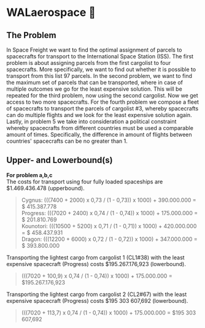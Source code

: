 # WALaerospace :rocket:

## The Problem
In Space Freight we want to find the optimal assignment of parcels to spacecrafts for transport to the International Space Station (ISS). The first problem is about assigning parcels from the first cargolist to four spacecrafts. More specifically, we want to find out whether it is possible to transport from this list 97 parcels. In the second problem, we want to find the maximum set of parcels that can be transported, where in case of multiple outcomes we go for the least expensive solution. This will be repeated for the third problem, now using the second cargolist. Now we get access to two more spacecrafts. For the fourth problem we compose a fleet of spacecrafts to transport the parcels of cargolist #3, whereby spacecrafts can do multiple flights and we look for the least expensive solution again. Lastly, in problem 5 we take into consideration a political constraint whereby spacecrafts from different countries must be used a comparable amount of times. Specifically, the difference in amount of flights between countries' spacecrafts can be no greater than 1.

## Upper- and Lowerbound(s)
**For problem a,b,c**\
The costs for transport using four fully loaded spaceships are $1.469.436.478 (upperbound).

> Cygnus: (((7400 + 2000) x 0,73 / (1 - 0,73)) x 1000) + 390.000.000 = $ 415.387.778\
> Progress: (((7020 + 2400) x 0,74 / (1 - 0,74)) x 1000) + 175.000.000 = $ 201.810.769\
> Kounotori: (((10500 + 5200) x 0,71 / (1 - 0,71)) x 1000) + 420.000.000 = $ 458.437.931\
> Dragon: (((12200 + 6000) x 0,72 / (1 - 0,72)) x 1000) + 347.000.000 = $ 393.800.000

Transporting the lightest cargo from cargolist 1 (CL1#38) with the least expensive spacecraft (Progress) costs $195.267.176,923 (lowerbound).

> (((7020 + 100,9) x 0,74 / (1 - 0,74)) x 1000) + 175.000.000 = $195.267.176,923

Transporting the lightest cargo from cargolist 2 (CL2#67) with the least expensive spacecraft (Progress) costs $195 303 607,692 (lowerbound).

> (((7020 + 113,7) x 0,74 / (1 - 0,74)) x 1000) + 175.000.000 = $195 303 607,692
